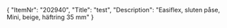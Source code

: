 {
  "ItemNr": "202940",
  "Title": "test",
  "Description": "Easiflex, sluten påse, Mini, beige, häftring 35 mm"
}